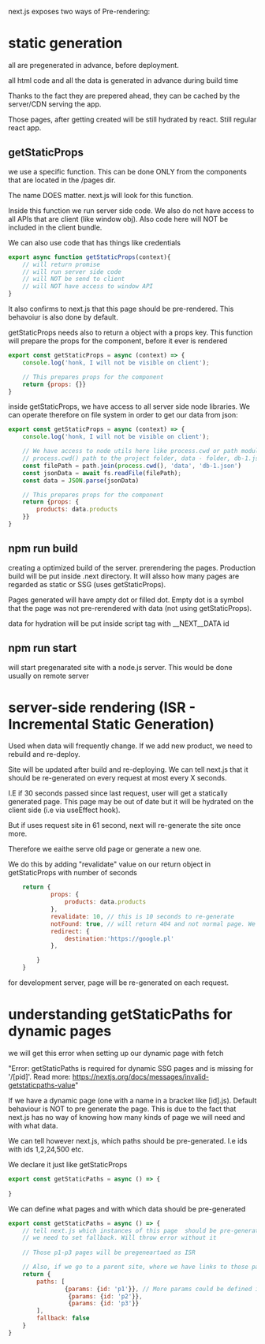 next.js exposes two ways of Pre-rendering:


# static generation 
all are pregenerated in advance, before deployment.

all html code and all the data is generated in advance during build time

Thanks to the fact they are prepered ahead, they can be cached by the server/CDN serving the app.

Those pages, after getting created will be still hydrated by react. Still regular react app.

## getStaticProps
we use a specific function. This can be done ONLY from the components that are located in the /pages dir.

The name DOES matter. next.js will look for this function.

Inside this function we run server side code. We also do not have access to all APIs that are client (like window obj).
Also code here will NOT be included in the client bundle.

We can also use code that has things like credentials

```js
export async function getStaticProps(context){
    // will return promise
    // will run server side code
    // will NOT be send to client
    // will NOT have access to window API
}
```
It also confirms to next.js that this page should be pre-rendered. This behavoiur is also done by default.


getStaticProps needs also to return a object with a props key.
This function will prepare the props for the component, before it ever is rendered

```js
export const getStaticProps = async (context) => {
    console.log('honk, I will not be visible on client');

    // This prepares props for the component
    return {props: {}}
}
```

inside getStaticProps, we have access to all server side node libraries. We can operate therefore on file system in order to get our data from json:

```js
export const getStaticProps = async (context) => {
    console.log('honk, I will not be visible on client');

    // We have access to node utils here like process.cwd or path module.
    // process.cwd() path to the project folder, data - folder, db-1.json - name of the file
    const filePath = path.join(process.cwd(), 'data', 'db-1.json')
    const jsonData = await fs.readFile(filePath);
    const data = JSON.parse(jsonData)

    // This prepares props for the component
    return {props: {
        products: data.products
    }}
}
```
## npm run build

creating a optimized build of the server. prerendering the pages.
Production build will be put inside .next directory.
It will alsso how many pages are regarded as static or SSG (uses getStaticProps).

Pages generated will have ampty dot or filled dot. Empty dot is a symbol that the page was not pre-rerendered with data (not using getStaticProps).

data for hydration will be put inside script tag with __NEXT__DATA id

## npm run start

will start pregenarated site with a node.js server.
This would be done usually on remote server



# server-side rendering (ISR - Incremental Static Generation)

Used when data will frequently change.
If we add new product, we need to rebuild and re-deploy.

Site will be updated after build and re-deploying.
We can tell next.js that it should be re-generated on every request at most every X seconds.

I.E if 30 seconds passed since last request, user will get a statically generated page. This page may be out of date but it will be hydrated on the client side (i.e via useEffect hook).

But if uses request site in 61 second, next will re-generate the site once more.

Therefore we eaithe serve old page or generate a new one.

We do this by adding "revalidate" value on our return object in getStaticProps with number of seconds

```js
    return {
            props: {
                products: data.products
            },
            revalidate: 10, // this is 10 seconds to re-generate
            notFound: true, // will return 404 and not normal page. We can use it if i.e some data is lacking
            redirect: {
                destination:'https://google.pl'
            },

        }
    }
```

for development server, page will be re-generated on each request.

# understanding getStaticPaths for dynamic pages

we will get this error when setting up our dynamic page with fetch

"Error: getStaticPaths is required for dynamic SSG pages and is missing for '/[pid]'.
Read more: https://nextjs.org/docs/messages/invalid-getstaticpaths-value"

If we have a dynamic page (one with a name in a bracket like [id].js). Default behaviour is NOT to pre generate the page. This is due to the fact that next.js has no way of knowing how many kinds of page we will need and with what data.

We can tell however next.js, which paths should be pre-generated. I.e ids with ids 1,2,24,500 etc.

We declare it just like getStaticProps

```js
export const getStaticPaths = async () => {
    
}
```

We can define what pages and with which data should be pre-generated

```js
export const getStaticPaths = async () => {
    // tell next.js which instances of this page  should be pre-generated
    // we need to set fallback. Will throw error without it
    
    // Those p1-p3 pages will be pregeneartaed as ISR

    // Also, if we go to a parent site, where we have links to those pages, json files with p1.json p2.json etc will be send to the client for optimisation
    return {
        paths: [
                {params: {id: 'p1'}}, // More params could be defined if theis is nested folder we can define more dynamic params i.e /:offer/:location etc could be defined here as well
                 {params: {id: 'p2'}},
                 {params: {id: 'p3'}}
        ],
        fallback: false
    }
}

```